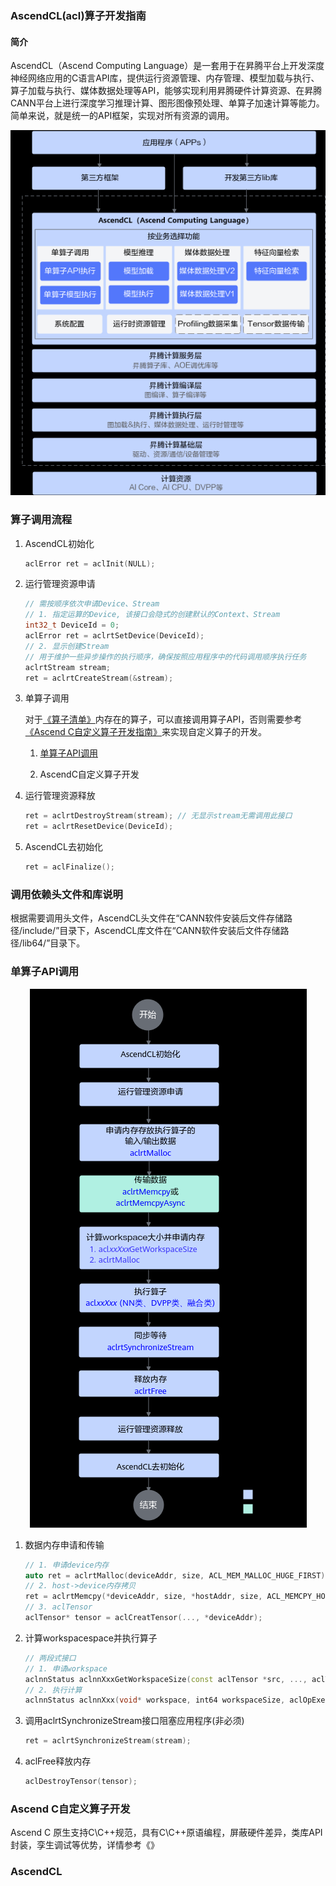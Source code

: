 ### AscendCL(acl)算子开发指南

#### 简介
AscendCL（Ascend Computing Language）是一套用于在昇腾平台上开发深度神经网络应用的C语言API库，提供运行资源管理、内存管理、模型加载与执行、算子加载与执行、媒体数据处理等API，能够实现利用昇腾硬件计算资源、在昇腾CANN平台上进行深度学习推理计算、图形图像预处理、单算子加速计算等能力。简单来说，就是统一的API框架，实现对所有资源的调用。


<div align=center>
    <img src="https://raw.githubusercontent.com/wangshuai09/blog_img/main/images/20240708173147.png"/>
</div>

### 算子调用流程
1. AscendCL初始化
    ```cpp
    aclError ret = aclInit(NULL);
    ```
2. 运行管理资源申请
    ```cpp
    // 需按顺序依次申请Device、Stream
    // 1. 指定运算的Device, 该接口会隐式的创建默认的Context、Stream
    int32_t DeviceId = 0;
    aclError ret = aclrtSetDevice(DeviceId);
    // 2. 显示创建Stream
    // 用于维护一些异步操作的执行顺序，确保按照应用程序中的代码调用顺序执行任务
    aclrtStream stream;
    ret = aclrtCreateStream(&stream);
    ```
3. 单算子调用

    对于[《算子清单》](https://www.hiascend.com/document/detail/zh/CANNCommunityEdition/80RC2alpha003/apiref/operatorlist/operatorlist_0000.html)内存在的算子，可以直接调用算子API，否则需要参考[《Ascend C自定义算子开发指南》](https://www.hiascend.com/document/detail/zh/CANNCommunityEdition/80RC2alpha003/devguide/opdevg/ascendcopdevg/atlas_ascendc_10_0001.html)来实现自定义算子的开发。
    1. [单算子API调用](#单算子api调用)

    2. AscendC自定义算子开发
4. 运行管理资源释放
    ```cpp
    ret = aclrtDestroyStream(stream); // 无显示stream无需调用此接口
    ret = aclrtResetDevice(DeviceId);
    ```
5. AscendCL去初始化
    ```cpp
    ret = aclFinalize();
    ```

### 调用依赖头文件和库说明
根据需要调用头文件，AscendCL头文件在“CANN软件安装后文件存储路径/include/”目录下，AscendCL库文件在“CANN软件安装后文件存储路径/lib64/”目录下。


### 单算子API调用
<div align=center>
    <img src="https://raw.githubusercontent.com/wangshuai09/blog_img/main/images/20240708190310.png"/>
</div>

1. 数据内存申请和传输
    ```cpp
    // 1. 申请device内存
    auto ret = aclrtMalloc(deviceAddr, size, ACL_MEM_MALLOC_HUGE_FIRST);
    // 2. host->device内存拷贝
    ret = aclrtMemcpy(*deviceAddr, size, *hostAddr, size, ACL_MEMCPY_HOST_TO_DEVICE);
    // 3. aclTensor
    aclTensor* tensor = aclCreatTensor(..., *deviceAddr);
    ```
2. 计算workspacespace并执行算子
    ```cpp
    // 两段式接口
    // 1. 申请workspace
    aclnnStatus aclnnXxxGetWorkspaceSize(const aclTensor *src, ..., aclTensor *out, ..., uint64_t workspaceSize, aclOpExecutor **executor);
    // 2. 执行计算
    aclnnStatus aclnnXxx(void* workspace, int64 workspaceSize, aclOpExecutor* executor, aclrtStream stream);

    ```
3. 调用aclrtSynchronizeStream接口阻塞应用程序(非必须)
    ```cpp
    ret = aclrtSynchronizeStream(stream);
    ```
4. aclFree释放内存
   ```cpp
   aclDestroyTensor(tensor);
   ```

### Ascend C自定义算子开发
Ascend C 原生支持C\C++规范，具有C\C++原语编程，屏蔽硬件差异，类库API封装，孪生调试等优势，详情参考《》

### AscendCL
